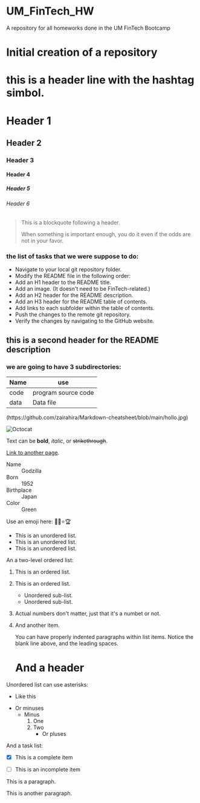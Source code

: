 # UM_FinTech_HW
A repository for all homeworks done in the UM FinTech Bootcamp

<H1>
Initial creation of a repository
</H1>

# this is a header line with the hashtag simbol.


# Header 1

## Header 2

### Header 3

#### Header 4

##### Header 5

###### Header 6


> This is a blockquote following a header.
>
> When something is important enough, you do it even if the odds are not in your favor.



### the list of tasks that we were suppose to do:

- Navigate to your local git repository folder.
- Modify the README file in the following order:
- Add an H1 header to the README title.
- Add an image. (It doesn't need to be FinTech-related.)
- Add an H2 header for the README description.
- Add an H3 header for the README table of contents.
- Add links to each subfolder within the table of contents.
- Push the changes to the remote git repository.
- Verify the changes by navigating to the GitHub website.

## this is a second header for the README description

### we are going to have 3 subdirectories:
| Name      |       use           |
| ----------| ------------------- |
| code      | program source code |
| data      | Data file           |

<p>(https://github.com/zairahira/Markdown-cheatsheet/blob/main/hollo.jpg)</p>

![Octocat](https://github.githubassets.com/images/icons/emoji/octocat.png)

Text can be **bold**, _italic_, or ~~strikethrough~~.

[Link to another page](./another-page.html).


<dl>
<dt>Name</dt>
<dd>Godzilla</dd>
<dt>Born</dt>
<dd>1952</dd>
<dt>Birthplace</dt>
<dd>Japan</dd>
<dt>Color</dt>
<dd>Green</dd>
</dl>


Use an emoji here: 👍🏻⭐️🏆

* This is an unordered list.
* This is an unordered list.
* This is an unordered list.

An a two-level ordered list:

1.  This is an ordered list.
2.  This is an ordered list.
    * Unordered sub-list.
    * Unordered sub-list. 
12. Actual numbers don't matter, just that it's a numbet or not.
4.  And another item.

    You can have properly indented paragraphs within list items. Notice the blank line above, and the leading spaces.

    # And a header
    
Unordered list can use asterisks:

* Like this
- Or minuses
   -  Minus
      1. One
      2. Two
         + Or pluses
         
And a task list:

- [x] This is a complete item
- [ ] This is an incomplete item


<!--HTML code syntax highlighter-->
<!DOCTYPE html>
<html>
<body>

<p>This is a paragraph.</p>
<p>This is another paragraph.</p>

</body>
</html>

